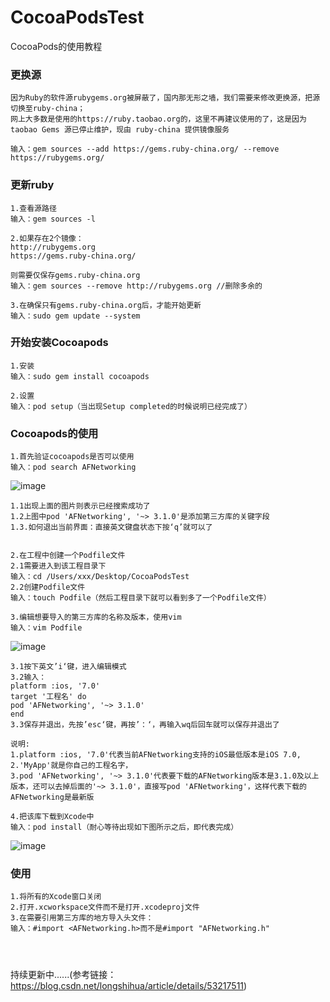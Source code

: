 # CocoaPodsTest
CocoaPods的使用教程
### 更换源
```
因为Ruby的软件源rubygems.org被屏蔽了，国内那无形之墙，我们需要来修改更换源，把源切换至ruby-china；
网上大多数是使用的https://ruby.taobao.org的，这里不再建议使用的了，这是因为taobao Gems 源已停止维护，现由 ruby-china 提供镜像服务

输入：gem sources --add https://gems.ruby-china.org/ --remove https://rubygems.org/
```
### 更新ruby

```
1.查看源路径
输入：gem sources -l

2.如果存在2个镜像：
http://rubygems.org
https://gems.ruby-china.org/

则需要仅保存gems.ruby-china.org
输入：gem sources --remove http://rubygems.org //删除多余的

3.在确保只有gems.ruby-china.org后，才能开始更新
输入：sudo gem update --system
```
### 开始安装Cocoapods

```
1.安装
输入：sudo gem install cocoapods

2.设置
输入：pod setup（当出现Setup completed的时候说明已经完成了）
```
### Cocoapods的使用

```
1.首先验证cocoapods是否可以使用
输入：pod search AFNetworking
```
![image](https://upload-images.jianshu.io/upload_images/4120931-231e05733cb54b6a.png?imageMogr2/auto-orient/strip%7CimageView2/2/w/700)

```
1.1出现上面的图片则表示已经搜索成功了
1.2上图中pod 'AFNetworking', '~> 3.1.0'是添加第三方库的关键字段
1.3.如何退出当前界面：直接英文键盘状态下按‘q’就可以了


2.在工程中创建一个Podfile文件
2.1需要进入到该工程目录下
输入：cd /Users/xxx/Desktop/CocoaPodsTest
2.2创建Podfile文件
输入：touch Podfile（然后工程目录下就可以看到多了一个Podfile文件）

3.编辑想要导入的第三方库的名称及版本，使用vim
输入：vim Podfile
```
![image](https://upload-images.jianshu.io/upload_images/4120931-2810f4c1f0c8dc51.png?imageMogr2/auto-orient/strip%7CimageView2/2/w/700)

```
3.1按下英文’i‘键，进入编辑模式
3.2输入：
platform :ios, '7.0'
target '工程名' do
pod 'AFNetworking', '~> 3.1.0'
end
3.3保存并退出，先按’esc‘键，再按’：‘，再输入wq后回车就可以保存并退出了

说明:
1.platform :ios, '7.0'代表当前AFNetworking支持的iOS最低版本是iOS 7.0,
2.'MyApp'就是你自己的工程名字，
3.pod 'AFNetworking', '~> 3.1.0'代表要下载的AFNetworking版本是3.1.0及以上版本，还可以去掉后面的'~> 3.1.0'，直接写pod 'AFNetworking'，这样代表下载的AFNetworking是最新版

4.把该库下载到Xcode中
输入：pod install（耐心等待出现如下图所示之后，即代表完成）
```
![image](http://a3.qpic.cn/psb?/V10Ra4TS1frb6f/qHmzY4*O6oOiszyFCUQAD*IPeoIWULQf7NbDCjSjsc4!/c/dA4AAAAAAAAA&ek=1&kp=1&pt=0&bo=ZgTGAgAAAAARF4Y!&tl=1&vuin=2540942304&tm=1530169200&sce=60-2-2&rf=0-0)
### 使用

```
1.将所有的Xcode窗口关闭
2.打开.xcworkspace文件而不是打开.xcodeproj文件
3.在需要引用第三方库的地方导入头文件：
输入：#import <AFNetworking.h>而不是#import "AFNetworking.h"




```
持续更新中......(参考链接：https://blog.csdn.net/longshihua/article/details/53217511)

